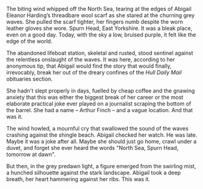 The biting wind whipped off the North Sea, tearing at the edges of Abigail Eleanor Harding’s threadbare wool scarf as she stared at the churning grey waves. She pulled the scarf tighter, her fingers numb despite the worn leather gloves she wore. Spurn Head, East Yorkshire. It was a bleak place, even on a good day. Today, with the sky a low, bruised purple, it felt like the edge of the world.

The abandoned lifeboat station, skeletal and rusted, stood sentinel against the relentless onslaught of the waves. It was here, according to her anonymous tip, that Abigail would find the story that would finally, irrevocably, break her out of the dreary confines of the *Hull Daily Mail* obituaries section.

She hadn't slept properly in days, fuelled by cheap coffee and the gnawing anxiety that this was either the biggest break of her career or the most elaborate practical joke ever played on a journalist scraping the bottom of the barrel. She had a name – Arthur Finch – and a vague location. And that was it.

The wind howled, a mournful cry that swallowed the sound of the waves crashing against the shingle beach. Abigail checked her watch. He was late. Maybe it was a joke after all. Maybe she should just go home, crawl under a duvet, and forget she ever heard the words "North Sea, Spurn Head, tomorrow at dawn".

But then, in the grey predawn light, a figure emerged from the swirling mist, a hunched silhouette against the stark landscape. Abigail took a deep breath, her heart hammering against her ribs. This was it.
